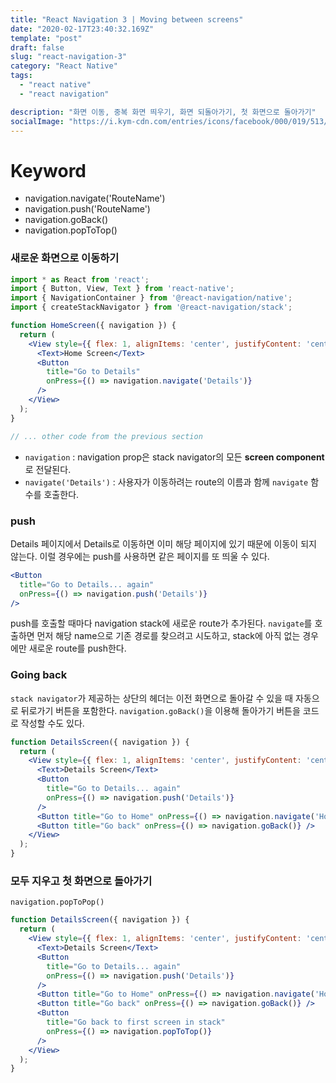 ```yaml
---
title: "React Navigation 3 | Moving between screens"
date: "2020-02-17T23:40:32.169Z"
template: "post"
draft: false
slug: "react-navigation-3"
category: "React Native"
tags:
  - "react native"
  - "react navigation"

description: "화면 이동, 중복 화면 띄우기, 화면 되돌아가기, 첫 화면으로 돌아가기"
socialImage: "https://i.kym-cdn.com/entries/icons/facebook/000/019/513/til.jpg"
---
```


# Keyword
- navigation.navigate('RouteName')
- navigation.push('RouteName')
- navigation.goBack()
- navigation.popToTop()


### 새로운 화면으로 이동하기

```jsx
import * as React from 'react';
import { Button, View, Text } from 'react-native';
import { NavigationContainer } from '@react-navigation/native';
import { createStackNavigator } from '@react-navigation/stack';

function HomeScreen({ navigation }) {
  return (
    <View style={{ flex: 1, alignItems: 'center', justifyContent: 'center' }}>
      <Text>Home Screen</Text>
      <Button
        title="Go to Details"
        onPress={() => navigation.navigate('Details')}
      />
    </View>
  );
}

// ... other code from the previous section
```
- `navigation` : navigation prop은 stack navigator의 모든 **screen component**로 전달된다.
- `navigate('Details')` : 사용자가 이동하려는 route의 이름과 함께 `navigate` 함수를 호출한다.


### push

Details 페이지에서 Details로 이동하면 이미 해당 페이지에 있기 때문에 이동이 되지 않는다.
이럴 경우에는 push를 사용하면 같은 페이지를 또 띄울 수 있다.
```jsx
<Button
  title="Go to Details... again"
  onPress={() => navigation.push('Details')}
/>
```
push를 호출할 때마다 navigation stack에 새로운 route가 추가된다.
`navigate`를 호출하면 먼저 해당 name으로 기존 경로를 찾으려고 시도하고, stack에 아직 없는 경우에만 새로운 route를 push한다.


### Going back

`stack navigator`가 제공하는 상단의 헤더는 이전 화면으로 돌아갈 수 있을 때 자동으로 뒤로가기 버튼을 포함한다.
`navigation.goBack()`을 이용해 돌아가기 버튼을 코드로 작성할 수도 있다. 
```jsx
function DetailsScreen({ navigation }) {
  return (
    <View style={{ flex: 1, alignItems: 'center', justifyContent: 'center' }}>
      <Text>Details Screen</Text>
      <Button
        title="Go to Details... again"
        onPress={() => navigation.push('Details')}
      />
      <Button title="Go to Home" onPress={() => navigation.navigate('Home')} />
      <Button title="Go back" onPress={() => navigation.goBack()} />
    </View>
  );
}
```

### 모두 지우고 첫 화면으로 돌아가기
`navigation.popToPop()`

```jsx
function DetailsScreen({ navigation }) {
  return (
    <View style={{ flex: 1, alignItems: 'center', justifyContent: 'center' }}>
      <Text>Details Screen</Text>
      <Button
        title="Go to Details... again"
        onPress={() => navigation.push('Details')}
      />
      <Button title="Go to Home" onPress={() => navigation.navigate('Home')} />
      <Button title="Go back" onPress={() => navigation.goBack()} />
      <Button
        title="Go back to first screen in stack"
        onPress={() => navigation.popToTop()}
      />
    </View>
  );
}
```